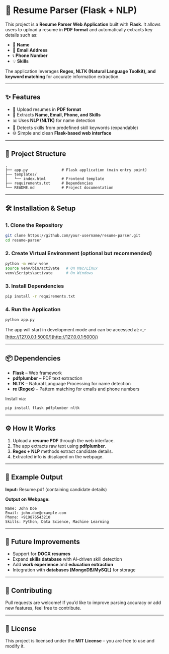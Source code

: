 # 📄 Resume Parser (Flask + NLP)

This project is a **Resume Parser Web Application** built with **Flask**.
It allows users to upload a resume in **PDF format** and automatically extracts key details such as:

* 👤 **Name**
* 📧 **Email Address**
* 📞 **Phone Number**
* 💡 **Skills**

The application leverages **Regex, NLTK (Natural Language Toolkit), and keyword matching** for accurate information extraction.

---

## ✨ Features

* 📂 Upload resumes in **PDF format**
* 🔎 Extracts **Name, Email, Phone, and Skills**
* 📊 Uses **NLP (NLTK)** for name detection
* 🧠 Detects skills from predefined skill keywords (expandable)
* 🌐 Simple and clean **Flask-based web interface**

---

## 📂 Project Structure

```
.
├── app.py               # Flask application (main entry point)
├── templates/
│   └── index.html       # Frontend template
├── requirements.txt     # Dependencies
└── README.md            # Project documentation
```

---

## 🛠️ Installation & Setup

### 1. Clone the Repository

```bash
git clone https://github.com/your-username/resume-parser.git
cd resume-parser
```

### 2. Create Virtual Environment (optional but recommended)

```bash
python -m venv venv
source venv/bin/activate   # On Mac/Linux
venv\Scripts\activate      # On Windows
```

### 3. Install Dependencies

```bash
pip install -r requirements.txt
```

### 4. Run the Application

```bash
python app.py
```

The app will start in development mode and can be accessed at:
👉 [http://127.0.0.1:5000/](http://127.0.0.1:5000/)

---

## 📦 Dependencies

* **Flask** – Web framework
* **pdfplumber** – PDF text extraction
* **NLTK** – Natural Language Processing for name detection
* **re (Regex)** – Pattern matching for emails and phone numbers

Install via:

```bash
pip install flask pdfplumber nltk
```

---

## ⚙️ How It Works

1. Upload a **resume PDF** through the web interface.
2. The app extracts raw text using **pdfplumber**.
3. **Regex + NLP** methods extract candidate details.
4. Extracted info is displayed on the webpage.

---

## 🚀 Example Output

**Input:** Resume.pdf (containing candidate details)

**Output on Webpage:**

```
Name: John Doe
Email: john.doe@example.com
Phone: +919876543210
Skills: Python, Data Science, Machine Learning
```

---

## 🔮 Future Improvements

* Support for **DOCX resumes**
* Expand **skills database** with AI-driven skill detection
* Add **work experience** and **education extraction**
* Integration with **databases (MongoDB/MySQL)** for storage

---

## 🤝 Contributing

Pull requests are welcome! If you’d like to improve parsing accuracy or add new features, feel free to contribute.

---

## 📜 License

This project is licensed under the **MIT License** – you are free to use and modify it.

